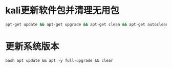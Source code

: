 # kali更新软件包并清理无用包
```bash
apt-get update && apt-get upgrade && apt-get clean && apt-get autoclean && clear
```
# 更新系统版本
``bash
apt update && apt -y full-upgrade && clear
``
